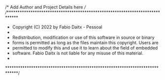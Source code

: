 /* Add Author and Project Details here */
/******************************************************************************
 * Copyright (C) 2022 by Fabio Daitx - Pessoal
 *
 * Redistribution, modification or use of this software in source or binary
 * forms is permitted as long as the files maintain this copyright. Users are 
 * permitted to modify this and use it to learn about the field of embedded
 * software. Fabio Daitx is not liable for any misuse of this material. 
 *
 *****************************************************************************/
